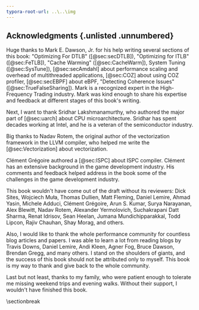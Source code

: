 ```yaml
---
typora-root-url: ..\..\img
---
```


## Acknowledgments {.unlisted .unnumbered}

Huge thanks to Mark E. Dawson, Jr. for his help writing several sections of this book: "Optimizing For DTLB" ([@sec:secDTLB]), "Optimizing for ITLB" ([@sec:FeTLB]), "Cache Warming" ([@sec:CacheWarm]), System Tuning ([@sec:SysTune]), [@sec:secAmdahl] about performance scaling and overhead of multithreaded applications, [@sec:COZ] about using COZ profiler, [@sec:secEBPF] about eBPF, "Detecting Coherence Issues" ([@sec:TrueFalseSharing]). Mark is a recognized expert in the High-Frequency Trading industry. Mark was kind enough to share his expertise and feedback at different stages of this book's writing.

Next, I want to thank Sridhar Lakshmanamurthy, who authored the major part of [@sec:uarch] about CPU microarchitecture. Sridhar has spent decades working at Intel, and he is a veteran of the semiconductor industry.

Big thanks to Nadav Rotem, the original author of the vectorization framework in the LLVM compiler, who helped me write the [@sec:Vectorization] about vectorization.

Clément Grégoire authored a [@sec:ISPC] about ISPC compiler. Clément has an extensive background in the game development industry. His comments and feedback helped address in the book some of the challenges in the game development industry.

This book wouldn't have come out of the draft without its reviewers: Dick Sites, Wojciech Muła, Thomas Dullien, Matt Fleming, Daniel Lemire, Ahmad Yasin, Michele Adduci, Clément Grégoire, Arun S. Kumar, Surya Narayanan, Alex Blewitt, Nadav Rotem, Alexander Yermolovich, Suchakrapani Datt Sharma, Renat Idrisov, Sean Heelan, Jumana Mundichipparakkal, Todd Lipcon, Rajiv Chauhan, Shay Morag, and others.

Also, I would like to thank the whole performance community for countless blog articles and papers. I was able to learn a lot from reading blogs by Travis Downs, Daniel Lemire, Andi Kleen, Agner Fog, Bruce Dawson, Brendan Gregg, and many others. I stand on the shoulders of giants, and the success of this book should not be attributed only to myself. This book is my way to thank and give back to the whole community.

Last but not least, thanks to my family, who were patient enough to tolerate me missing weekend trips and evening walks. Without their support, I wouldn't have finished this book.

\sectionbreak
